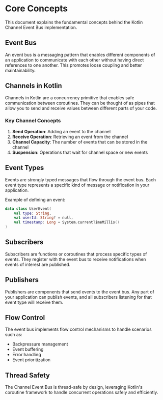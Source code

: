 # Core Concepts

This document explains the fundamental concepts behind the Kotlin Channel Event Bus implementation.

## Event Bus

An event bus is a messaging pattern that enables different components of an application to communicate with each other without having direct references to one another. This promotes loose coupling and better maintainability.

## Channels in Kotlin

Channels in Kotlin are a concurrency primitive that enables safe communication between coroutines. They can be thought of as pipes that allow you to send and receive values between different parts of your code.

### Key Channel Concepts

1. **Send Operation**: Adding an event to the channel
2. **Receive Operation**: Retrieving an event from the channel
3. **Channel Capacity**: The number of events that can be stored in the channel
4. **Suspension**: Operations that wait for channel space or new events

## Event Types

Events are strongly typed messages that flow through the event bus. Each event type represents a specific kind of message or notification in your application.

Example of defining an event:

```kotlin
data class UserEvent(
    val type: String,
    val userId: String? = null,
    val timestamp: Long = System.currentTimeMillis()
)
```

## Subscribers

Subscribers are functions or coroutines that process specific types of events. They register with the event bus to receive notifications when events of interest are published.

## Publishers

Publishers are components that send events to the event bus. Any part of your application can publish events, and all subscribers listening for that event type will receive them.

## Flow Control

The event bus implements flow control mechanisms to handle scenarios such as:
- Backpressure management
- Event buffering
- Error handling
- Event prioritization

## Thread Safety

The Channel Event Bus is thread-safe by design, leveraging Kotlin's coroutine framework to handle concurrent operations safely and efficiently. 